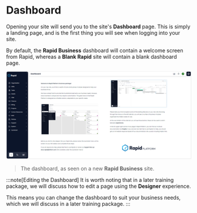 # Dashboard

Opening your site will send you to the site's **Dashboard** page. This is simply a landing page, and is the first thing you will see when logging into your site.

By default, the **Rapid Business** dashboard will contain a welcome screen from Rapid, whereas a **Blank Rapid** site will contain a blank dashboard page.

![A screenshot of the Rapid dashboard as seen on a Business page. It contains the heading: "Welcome to Rapid Platform's Business Package!" along with screenshots and informative paragraphs.](dashboard.png)

> The dashboard, as seen on a new **Rapid Business** site.

:::note[Editing the Dashboard]
It is worth noting that in a later training package, we will discuss how to edit a page using the **Designer** experience.

This means you can change the dashboard to suit your business needs, which we will discuss in a later training package.
:::